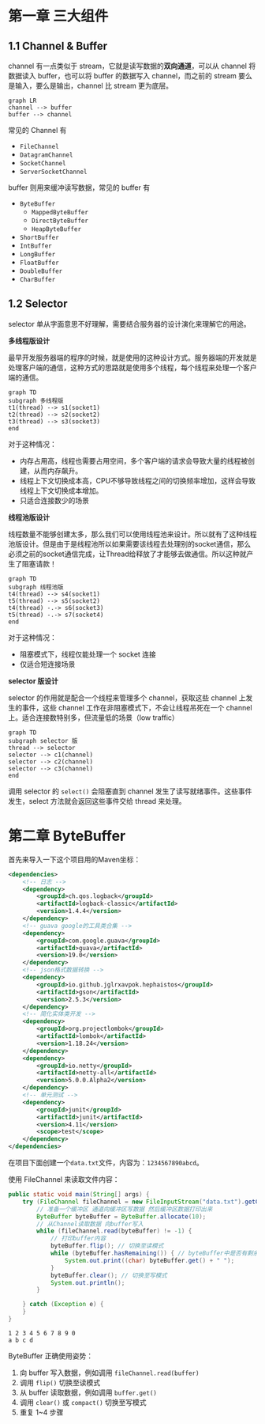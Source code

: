<!-- non-blocking io 非阻塞IO -->

# 第一章 三大组件

## 1.1 Channel & Buffer

channel 有一点类似于 stream，它就是读写数据的**双向通道**，可以从 channel 将数据读入 buffer，也可以将 buffer 的数据写入 channel，而之前的 stream 要么是输入，要么是输出，channel 比 stream 更为底层。

```mermaid
graph LR
channel --> buffer
buffer --> channel
```

常见的 Channel 有

* `FileChannel`
* `DatagramChannel`
* `SocketChannel`
* `ServerSocketChannel`

buffer 则用来缓冲读写数据，常见的 buffer 有

* `ByteBuffer`
  * `MappedByteBuffer`
  * `DirectByteBuffer`
  * `HeapByteBuffer`
* `ShortBuffer`
* `IntBuffer`
* `LongBuffer`
* `FloatBuffer`
* `DoubleBuffer`
* `CharBuffer`

## 1.2 Selector

<!--selector 选择器-->

selector 单从字面意思不好理解，需要结合服务器的设计演化来理解它的用途。

**多线程版设计**

最早开发服务器端的程序的时候，就是使用的这种设计方式。服务器端的开发就是处理客户端的通信，这种方式的思路就是使用多个线程，每个线程来处理一个客户端的通信。

```mermaid
graph TD
subgraph 多线程版
t1(thread) --> s1(socket1)
t2(thread) --> s2(socket2)
t3(thread) --> s3(socket3)
end
```
对于这种情况：

* 内存占用高，线程也需要占用空间，多个客户端的请求会导致大量的线程被创建，从而内存飙升。
* 线程上下文切换成本高，CPU不够导致线程之间的切换频率增加，这样会导致线程上下文切换成本增加。
* 只适合连接数少的场景

**线程池版设计**

线程数量不能够创建太多，那么我们可以使用线程池来设计。所以就有了这种线程池版设计。但是由于是线程池所以如果需要该线程去处理别的socket通信，那么必须之前的socket通信完成，让Thread给释放了才能够去做通信。所以这种就产生了阻塞请款！

```mermaid
graph TD
subgraph 线程池版
t4(thread) --> s4(socket1)
t5(thread) --> s5(socket2)
t4(thread) -.-> s6(socket3)
t5(thread) -.-> s7(socket4)
end
```
对于这种情况：

* 阻塞模式下，线程仅能处理一个 socket 连接
* 仅适合短连接场景

**selector 版设计**

selector 的作用就是配合一个线程来管理多个 channel，获取这些 channel 上发生的事件，这些 channel 工作在非阻塞模式下，不会让线程吊死在一个 channel 上。适合连接数特别多，但流量低的场景（low traffic）

```mermaid
graph TD
subgraph selector 版
thread --> selector
selector --> c1(channel)
selector --> c2(channel)
selector --> c3(channel)
end
```

调用 selector 的 `select()` 会阻塞直到 channel 发生了读写就绪事件。这些事件发生，select 方法就会返回这些事件交给 thread 来处理。

# 第二章 ByteBuffer

首先来导入一下这个项目用的Maven坐标：

```xml
<dependencies>
    <!-- 日志 -->
    <dependency>
        <groupId>ch.qos.logback</groupId>
        <artifactId>logback-classic</artifactId>
        <version>1.4.4</version>
    </dependency>
    <!-- guava google的工具类合集 -->
    <dependency>
        <groupId>com.google.guava</groupId>
        <artifactId>guava</artifactId>
        <version>19.0</version>
    </dependency>
    <!-- json格式数据转换 -->
    <dependency>
        <groupId>io.github.jglrxavpok.hephaistos</groupId>
        <artifactId>gson</artifactId>
        <version>2.5.3</version>
    </dependency>
    <!-- 简化实体类开发 -->
    <dependency>
        <groupId>org.projectlombok</groupId>
        <artifactId>lombok</artifactId>
        <version>1.18.24</version>
    </dependency>
    <dependency>
        <groupId>io.netty</groupId>
        <artifactId>netty-all</artifactId>
        <version>5.0.0.Alpha2</version>
    </dependency>
    <!-- 单元测试 -->
    <dependency>
        <groupId>junit</groupId>
        <artifactId>junit</artifactId>
        <version>4.11</version>
        <scope>test</scope>
    </dependency>
</dependencies>
```

在项目下面创建一个`data.txt`文件，内容为：`1234567890abcd`。

使用 FileChannel 来读取文件内容：

```java
public static void main(String[] args) {
    try (FileChannel fileChannel = new FileInputStream("data.txt").getChannel()) {
        // 准备一个缓冲区 通道向缓冲区写数据 然后缓冲区数据打印出来
        ByteBuffer byteBuffer = ByteBuffer.allocate(10);
        // 从Channel读取数据 向buffer写入
        while (fileChannel.read(byteBuffer) != -1) {
            // 打印buffer内容
            byteBuffer.flip(); // 切换至读模式
            while (byteBuffer.hasRemaining()) { // byteBuffer中是否有剩余未读去的数据
                System.out.print((char) byteBuffer.get() + " ");
            }
            byteBuffer.clear(); // 切换至写模式
            System.out.println();
        }

    } catch (Exception e) {
    }
}
```

```apl
1 2 3 4 5 6 7 8 9 0
a b c d
```

ByteBuffer 正确使用姿势：

1. 向 buffer 写入数据，例如调用 `fileChannel.read(buffer)`
2. 调用 `flip()` 切换至读模式
3. 从 buffer 读取数据，例如调用 `buffer.get()`
4. 调用 `clear()` 或 `compact()` 切换至写模式
5. 重复 1~4 步骤



